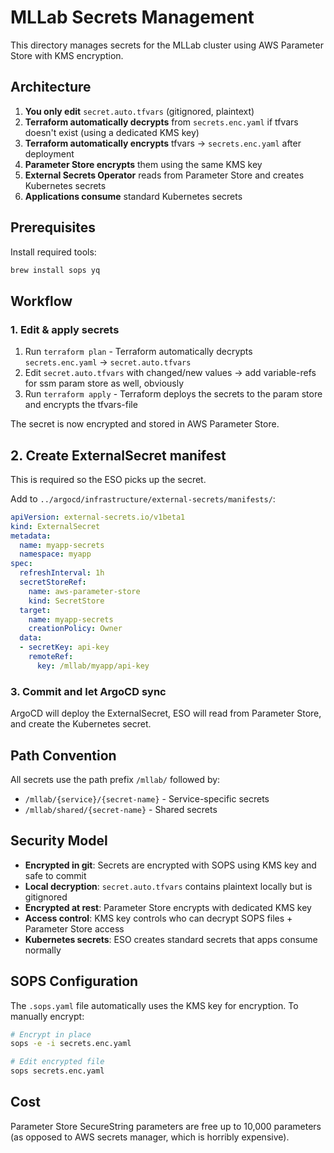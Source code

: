 # MLLab Secrets Management

This directory manages secrets for the MLLab cluster using AWS Parameter Store with KMS encryption.

## Architecture

1. **You only edit** `secret.auto.tfvars` (gitignored, plaintext)
2. **Terraform automatically decrypts** from `secrets.enc.yaml` if tfvars doesn't exist (using a dedicated KMS key)
3. **Terraform automatically encrypts** tfvars → `secrets.enc.yaml` after deployment
4. **Parameter Store encrypts** them using the same KMS key
5. **External Secrets Operator** reads from Parameter Store and creates Kubernetes secrets
6. **Applications consume** standard Kubernetes secrets

## Prerequisites

Install required tools:
```bash
brew install sops yq
```

## Workflow

### 1. Edit & apply secrets

1. Run `terraform plan` - Terraform automatically decrypts `secrets.enc.yaml` → `secret.auto.tfvars`
2. Edit `secret.auto.tfvars` with changed/new values -> add variable-refs for ssm param store as well, obviously
3. Run `terraform apply` - Terraform deploys the secrets to the param store and encrypts the tfvars-file

The secret is now encrypted and stored in AWS Parameter Store.

## 2. Create ExternalSecret manifest

This is required so the ESO picks up the secret.

Add to `../argocd/infrastructure/external-secrets/manifests/`:

```yaml
apiVersion: external-secrets.io/v1beta1
kind: ExternalSecret
metadata:
  name: myapp-secrets
  namespace: myapp
spec:
  refreshInterval: 1h
  secretStoreRef:
    name: aws-parameter-store
    kind: SecretStore
  target:
    name: myapp-secrets
    creationPolicy: Owner
  data:
  - secretKey: api-key
    remoteRef:
      key: /mllab/myapp/api-key
```

### 3. Commit and let ArgoCD sync

ArgoCD will deploy the ExternalSecret, ESO will read from Parameter Store, and create the Kubernetes secret.

## Path Convention

All secrets use the path prefix `/mllab/` followed by:
- `/mllab/{service}/{secret-name}` - Service-specific secrets
- `/mllab/shared/{secret-name}` - Shared secrets

## Security Model

- **Encrypted in git**: Secrets are encrypted with SOPS using KMS key and safe to commit
- **Local decryption**: `secret.auto.tfvars` contains plaintext locally but is gitignored
- **Encrypted at rest**: Parameter Store encrypts with dedicated KMS key
- **Access control**: KMS key controls who can decrypt SOPS files + Parameter Store access
- **Kubernetes secrets**: ESO creates standard secrets that apps consume normally

## SOPS Configuration

The `.sops.yaml` file automatically uses the KMS key for encryption. To manually encrypt:

```bash
# Encrypt in place
sops -e -i secrets.enc.yaml

# Edit encrypted file
sops secrets.enc.yaml
```

## Cost

Parameter Store SecureString parameters are free up to 10,000 parameters (as opposed to AWS secrets manager, which is horribly expensive).